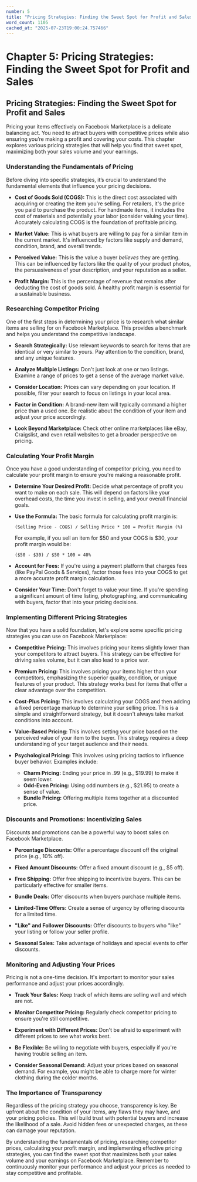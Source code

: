 ```yaml
---
number: 5
title: "Pricing Strategies: Finding the Sweet Spot for Profit and Sales"
word_count: 1105
cached_at: "2025-07-23T19:00:24.757466"
---
```


# Chapter 5: Pricing Strategies: Finding the Sweet Spot for Profit and Sales

## Pricing Strategies: Finding the Sweet Spot for Profit and Sales

Pricing your items effectively on Facebook Marketplace is a delicate balancing act. You need to attract buyers with competitive prices while also ensuring you’re making a profit and covering your costs. This chapter explores various pricing strategies that will help you find that sweet spot, maximizing both your sales volume and your earnings.


### Understanding the Fundamentals of Pricing

Before diving into specific strategies, it’s crucial to understand the fundamental elements that influence your pricing decisions.

*   **Cost of Goods Sold (COGS):** This is the direct cost associated with acquiring or creating the item you're selling. For retailers, it's the price you paid to purchase the product. For handmade items, it includes the cost of materials and potentially your labor (consider valuing your time). Accurately calculating COGS is the foundation of profitable pricing.
*   **Market Value:** This is what buyers are willing to pay for a similar item in the current market. It's influenced by factors like supply and demand, condition, brand, and overall trends.

*   **Perceived Value:** This is the value a buyer *believes* they are getting. This can be influenced by factors like the quality of your product photos, the persuasiveness of your description, and your reputation as a seller.
*   **Profit Margin:** This is the percentage of revenue that remains after deducting the cost of goods sold. A healthy profit margin is essential for a sustainable business.


### Researching Competitor Pricing

One of the first steps in determining your price is to research what similar items are selling for on Facebook Marketplace. This provides a benchmark and helps you understand the competitive landscape.

*   **Search Strategically:** Use relevant keywords to search for items that are identical or very similar to yours. Pay attention to the condition, brand, and any unique features.
*   **Analyze Multiple Listings:** Don't just look at one or two listings. Examine a range of prices to get a sense of the average market value.

*   **Consider Location:** Prices can vary depending on your location. If possible, filter your search to focus on listings in your local area.
*   **Factor in Condition:** A brand-new item will typically command a higher price than a used one. Be realistic about the condition of your item and adjust your price accordingly.

*   **Look Beyond Marketplace:** Check other online marketplaces like eBay, Craigslist, and even retail websites to get a broader perspective on pricing.
### Calculating Your Profit Margin

Once you have a good understanding of competitor pricing, you need to calculate your profit margin to ensure you're making a reasonable profit.

*   **Determine Your Desired Profit:** Decide what percentage of profit you want to make on each sale. This will depend on factors like your overhead costs, the time you invest in selling, and your overall financial goals.
*   **Use the Formula:** The basic formula for calculating profit margin is:

    `(Selling Price - COGS) / Selling Price * 100 = Profit Margin (%)`

    For example, if you sell an item for $50 and your COGS is $30, your profit margin would be:

    `($50 - $30) / $50 * 100 = 40%`

*   **Account for Fees:** If you're using a payment platform that charges fees (like PayPal Goods & Services), factor those fees into your COGS to get a more accurate profit margin calculation.
*   **Consider Your Time:** Don't forget to value your time. If you're spending a significant amount of time listing, photographing, and communicating with buyers, factor that into your pricing decisions.


### Implementing Different Pricing Strategies

Now that you have a solid foundation, let's explore some specific pricing strategies you can use on Facebook Marketplace:

*   **Competitive Pricing:** This involves pricing your items slightly lower than your competitors to attract buyers. This strategy can be effective for driving sales volume, but it can also lead to a price war.
*   **Premium Pricing:** This involves pricing your items higher than your competitors, emphasizing the superior quality, condition, or unique features of your product. This strategy works best for items that offer a clear advantage over the competition.

*   **Cost-Plus Pricing:** This involves calculating your COGS and then adding a fixed percentage markup to determine your selling price. This is a simple and straightforward strategy, but it doesn't always take market conditions into account.
*   **Value-Based Pricing:** This involves setting your price based on the perceived value of your item to the buyer. This strategy requires a deep understanding of your target audience and their needs.

*   **Psychological Pricing:** This involves using pricing tactics to influence buyer behavior. Examples include:
    *   **Charm Pricing:** Ending your price in .99 (e.g., $19.99) to make it seem lower.
    *   **Odd-Even Pricing:** Using odd numbers (e.g., $21.95) to create a sense of value.
    *   **Bundle Pricing:** Offering multiple items together at a discounted price.


### Discounts and Promotions: Incentivizing Sales

Discounts and promotions can be a powerful way to boost sales on Facebook Marketplace.

*   **Percentage Discounts:** Offer a percentage discount off the original price (e.g., 10% off).
*   **Fixed Amount Discounts:** Offer a fixed amount discount (e.g., $5 off).

*   **Free Shipping:** Offer free shipping to incentivize buyers. This can be particularly effective for smaller items.
*   **Bundle Deals:** Offer discounts when buyers purchase multiple items.

*   **Limited-Time Offers:** Create a sense of urgency by offering discounts for a limited time.
*   **"Like" and Follower Discounts:** Offer discounts to buyers who "like" your listing or follow your seller profile.

*   **Seasonal Sales:** Take advantage of holidays and special events to offer discounts.
### Monitoring and Adjusting Your Prices

Pricing is not a one-time decision. It's important to monitor your sales performance and adjust your prices accordingly.

*   **Track Your Sales:** Keep track of which items are selling well and which are not.
*   **Monitor Competitor Pricing:** Regularly check competitor pricing to ensure you're still competitive.

*   **Experiment with Different Prices:** Don't be afraid to experiment with different prices to see what works best.
*   **Be Flexible:** Be willing to negotiate with buyers, especially if you're having trouble selling an item.

*   **Consider Seasonal Demand:** Adjust your prices based on seasonal demand. For example, you might be able to charge more for winter clothing during the colder months.
### The Importance of Transparency

Regardless of the pricing strategy you choose, transparency is key. Be upfront about the condition of your items, any flaws they may have, and your pricing policies. This will build trust with potential buyers and increase the likelihood of a sale. Avoid hidden fees or unexpected charges, as these can damage your reputation.

By understanding the fundamentals of pricing, researching competitor prices, calculating your profit margin, and implementing effective pricing strategies, you can find the sweet spot that maximizes both your sales volume and your earnings on Facebook Marketplace. Remember to continuously monitor your performance and adjust your prices as needed to stay competitive and profitable.
